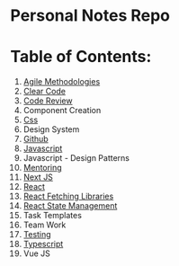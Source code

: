 # Personal Notes Repo

# Table of Contents:
1) [Agile Methodologies](agile-methodologies.md)
2) [Clear Code](clear-code.md)
3) [Code Review](code-review.md)
4) Component Creation
5) [Css](css.md)
6) Design System
7) [Github](github-best-practices.md)
8) [Javascript](javascript.md)
9) Javascript - Design Patterns
10) [Mentoring](mentoring.md)
11) [Next JS](next-js.md)
12) [React](react-js.md) 
13) [React Fetching Libraries](react-fetching.md)
14) [React State Management](react-state-management.md)
15) Task Templates
16) Team Work
17) [Testing](testing.md)
18) [Typescript](typescript.md)
19) Vue JS

